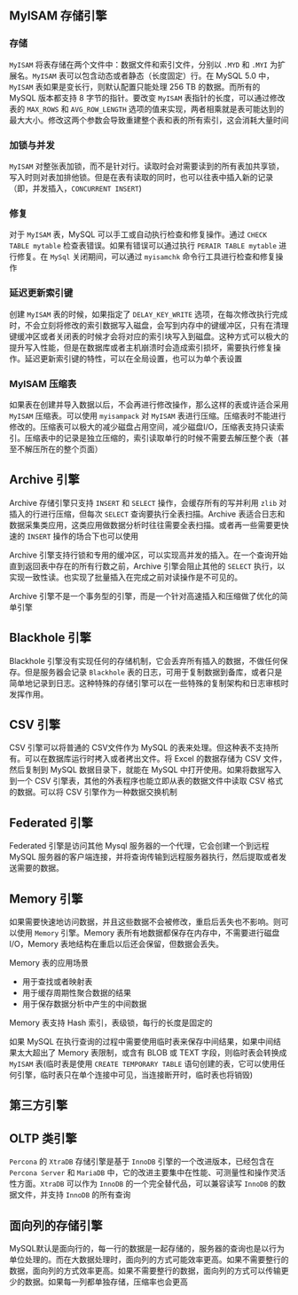 ##  MyISAM 存储引擎

### 存储

`MyISAM` 将表存储在两个文件中：数据文件和索引文件，分别以 `.MYD` 和 `.MYI` 为扩展名。`MyISAM` 表可以包含动态或者静态（长度固定）行。在 MySQL 5.0 中，`MyISAM` 表如果是变长行，则默认配置只能处理 256 TB 的数据。而所有的 MySQL 版本都支持 8 字节的指针。要改变 `MyISAM` 表指针的长度，可以通过修改表的 `MAX_ROWS` 和 `AVG_ROW_LENGTH` 选项的值来实现，两者相乘就是表可能达到的最大大小。修改这两个参数会导致重建整个表和表的所有索引，这会消耗大量时间

### 加锁与并发

`MyISAM` 对整张表加锁，而不是针对行。读取时会对需要读到的所有表加共享锁，写入时则对表加排他锁。但是在表有读取的同时，也可以往表中插入新的记录（即，并发插入，`CONCURRENT INSERT`)

### 修复

对于 `MyISAM` 表，MySQL 可以手工或自动执行检查和修复操作。通过 `CHECK TABLE mytable` 检查表错误。如果有错误可以通过执行 `PERAIR TABLE mytable` 进行修复。在 `MySql` 关闭期间，可以通过 `myisamchk` 命令行工具进行检查和修复操作

### 延迟更新索引键

创建 `MyISAM` 表的时候，如果指定了 `DELAY_KEY_WRITE` 选项，在每次修改执行完成时，不会立刻将修改的索引数据写入磁盘，会写到内存中的键缓冲区，只有在清理键缓冲区或者关闭表的时候才会将对应的索引块写入到磁盘。这种方式可以极大的提升写入性能，但是在数据库或者主机崩溃时会造成索引损坏，需要执行修复操作。延迟更新索引键的特性，可以在全局设置，也可以为单个表设置

### MyISAM 压缩表

如果表在创建并导入数据以后，不会再进行修改操作，那么这样的表或许适合采用 `MyISAM` 压缩表。可以使用 `myisampack` 对 `MyISAM` 表进行压缩。压缩表时不能进行修改的。压缩表可以极大的减少磁盘占用空间，减少磁盘I/O，压缩表支持只读索引。压缩表中的记录是独立压缩的，索引读取单行的时候不需要去解压整个表（甚至不解压所在的整个页面）

## Archive 引擎

Archive 存储引擎只支持 `INSERT` 和 `SELECT` 操作，会缓存所有的写并利用 `zlib` 对插入的行进行压缩，但每次 `SELECT` 查询要执行全表扫描。Archive 表适合日志和数据采集类应用，这类应用做数据分析时往往需要全表扫描。或者再一些需要更快速的 `INSERT` 操作的场合下也可以使用

Archive 引擎支持行锁和专用的缓冲区，可以实现高并发的插入。在一个查询开始直到返回表中存在的所有行数之前，Archive 引擎会阻止其他的 `SELECT` 执行，以实现一致性读。也实现了批量插入在完成之前对读操作是不可见的。

Archive 引擎不是一个事务型的引擎，而是一个针对高速插入和压缩做了优化的简单引擎

## Blackhole 引擎

Blackhole 引擎没有实现任何的存储机制，它会丢弃所有插入的数据，不做任何保存。但是服务器会记录 `Blackhole` 表的日志，可用于复制数据到备库，或者只是简单地记录到日志。这种特殊的存储引擎可以在一些特殊的复制架构和日志审核时发挥作用。

## CSV 引擎

CSV 引擎可以将普通的 CSV文件作为 MySQL  的表来处理。但这种表不支持所有。可以在数据库运行时拷入或者拷出文件。将 Excel 的数据存储为 CSV 文件，然后复制到 MySQL 数据目录下，就能在 MySQL 中打开使用。如果将数据写入到一个 CSV 引擎表，其他的外表程序也能立即从表的数据文件中读取 CSV 格式的数据。可以将 CSV 引擎作为一种数据交换机制

## Federated 引擎

Federated 引擎是访问其他 Mysql 服务器的一个代理，它会创建一个到远程 MySQL 服务器的客户端连接，并将查询传输到远程服务器执行，然后提取或者发送需要的数据。

## Memory 引擎

如果需要快速地访问数据，并且这些数据不会被修改，重启后丢失也不影响。则可以使用 `Memory` 引擎。Memory 表所有地数据都保存在内存中，不需要进行磁盘I/O，Memory 表地结构在重启以后还会保留，但数据会丢失。

Memory 表的应用场景

* 用于查找或者映射表
* 用于缓存周期性聚合数据的结果
* 用于保存数据分析中产生的中间数据

Memory 表支持 Hash 索引，表级锁，每行的长度是固定的

如果 MySQL 在执行查询的过程中需要使用临时表来保存中间结果，如果中间结果太大超出了 Memory 表限制，或含有 BLOB 或 TEXT 字段，则临时表会转换成 `MyISAM` 表(临时表是使用 `CREATE TEMPORARY TABLE` 语句创建的表，它可以使用任何引擎，临时表只在单个连接中可见，当连接断开时，临时表也将销毁)

## 第三方引擎

## OLTP 类引擎

`Percona` 的 `XtraDB` 存储引擎是基于 `InnoDB` 引擎的一个改进版本，已经包含在 `Percona Server` 和 `MariaDB` 中，它的改进主要集中在性能、可测量性和操作灵活性方面。`XtraDB` 可以作为 `InnoDB` 的一个完全替代品，可以兼容读写 `InnoDB` 的数据文件，并支持 `InnoDB` 的所有查询

## 面向列的存储引擎

MySQL默认是面向行的，每一行的数据是一起存储的，服务器的查询也是以行为单位处理的。而在大数据处理时，面向列的方式可能效率更高。如果不需要整行的数据，面向列的方式效率更高。如果不需要整行的数据，面向列的方式可以传输更少的数据。如果每一列都单独存储，压缩率也会更高